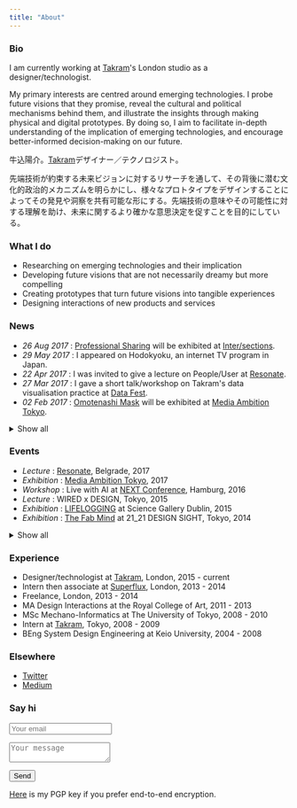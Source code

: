 ```yaml
---
title: "About"
---
```


### Bio
I am currently working at [Takram](https://www.takram.com)'s London studio as a designer/technologist.

My primary interests are centred around emerging technologies. I probe future visions that they promise, reveal the cultural and political mechanisms behind them, and illustrate the insights through making physical and digital prototypes. By doing so, I aim to facilitate in-depth understanding of the implication of emerging technologies, and encourage better-informed decision-making on our future.

<div class="ja">

牛込陽介。[Takram](https://www.takram.com)デザイナー／テクノロジスト。

先端技術が約束する未来ビジョンに対するリサーチを通して、その背後に潜む文化的政治的メカニズムを明らかにし、様々なプロトタイプをデザインすることによってその発見や洞察を共有可能な形にする。先端技術の意味やその可能性に対する理解を助け、未来に関するより確かな意思決定を促すことを目的にしている。

</div>

### What I do

* Researching on emerging technologies and their implication
* Developing future visions that are not necessarily dreamy but more compelling
* Creating prototypes that turn future visions into tangible experiences
* Designing interactions of new products and services

### News

* _26 Aug 2017_ : [Professional Sharing](https://www.yosukeushigo.me/projects/professional-sharing) will be exhibited at [Inter/sections](https://intersections.io/).
* _29 May 2017_ : I appeared on Hodokyoku, an internet TV program in Japan.
* _22 Apr 2017_ : I was invited to give a lecture on People/User at [Resonate](http://resonate.io/2017/).
* _27 Mar 2017_ : I gave a short talk/workshop on Takram's data visualisation practice at [Data Fest](https://www.datafest.global/).
* _02 Feb 2017_ : [Omotenashi Mask](https://www.yosukeushigo.me/projects/omotenashi-mask) will be exhibited at [Media Ambition Tokyo](http://mediaambitiontokyo.jp/).

<details>
<summary>Show all</summary>

* _16 Jan 2017_ : Together with Takram members, I was interviewed by Axis magazine about Takram's LDF exhibition in 2016.
* _03 Nov 2016_ : I was invited to give a lecture at London College of Communication.

</details>

### Events

* _Lecture_ : [Resonate](https://resonate.io), Belgrade, 2017
* _Exhibition_ : [Media Ambition Tokyo](http://mediaambitiontokyo.jp/), 2017
* _Workshop_ : Live with AI at [NEXT Conference](https://nextconf.eu/), Hamburg, 2016
* _Lecture_ : WIRED x DESIGN, Tokyo, 2015
* _Exhibition_ : [LIFELOGGING](https://dublin.sciencegallery.com/lifelogging) at Science Gallery Dublin, 2015
* _Exhibition_ : [The Fab Mind](http://www.2121designsight.jp/en/program/fab_mind/) at 21_21 DESIGN SIGHT, Tokyo, 2014

<details>
<summary>Show all</summary>

* _TV_ : Hodokyoku, Japan, 2017
* _Lecture_ : [Resonate](https://resonate.io), Belgrade, 2017
* _Lecture_ : [Data Fest](https://www.datafest.global/), Edinburgh, 2017
* _Exhibition_ : [Media Ambition Tokyo](http://mediaambitiontokyo.jp/), 2017
* _Lecture_ : London College of Communication, 2016
* _Exhibition_ : [New Style New Artist](http://www.ntticc.or.jp/en/exhibitions/2016/talk-new-styles-new-artists-oct-28-2016/) at ICC, Tokyo, 2016
* _Workshop_ : Live with AI at [NEXT Conference](https://nextconf.eu/), Hamburg, 2016
* _Exhibition_ : [Scenes Unseen](http://scenesunseen.takram.com/) at London Design Festival, 2016
* _Workshop_ : V&A Friday Late, London, 2016
* _Exhibition_ : [Unread Messages](http://unreadmessages.com/) at Aram Gallery, London, 2016
* _Workshop_ : Takram Academy at Space Art Technology, London, 2016
* _Talk_ : IAMAS graduation show, Gifu, 2016
* _Writing_ : [Speculative Everything Japanese Edition](http://amzn.asia/dKgTQyb), 2016
* _Exhibition_ : [8h Ahead](https://www.takram.com/projects/8h-ahead/) at London Design Festival, 2015
* _Workshop_ : Speculative Ohgiri for WIRED, Tokyo, 2015
* _Lecture_ : WIRED x DESIGN, Tokyo, 2015
* _Exhibition_ : [The Fab Mind](http://www.2121designsight.jp/en/program/fab_mind/) at 21_21 DESIGN SIGHT, Tokyo, 2014
* _Talk_ : The Design Batons at Japan Institute of Design Promotion, Tokyo, 2014
* _Exhibition_ : [Wearable Futures](http://www.wearablefutures.co/), London, 2013
* _Exhibition_ : Bunny Smash at [Museum of Contemporary Art Tokyo](http://www.mot-art-museum.jp/eng/2013/usagi_smash/), 2013

</details>

### Experience

* Designer/technologist at [Takram](https://www.takram.com), London, 2015 - current
* Intern then associate at [Superflux](http://superflux.in/), London, 2013 - 2014
* Freelance, London, 2013 - 2014
* MA Design Interactions at the Royal College of Art, 2011 - 2013
* MSc Mechano-Informatics at The University of Tokyo, 2008 - 2010
* Intern at [Takram](https://www.takram.com), Tokyo, 2008 - 2009
* BEng System Design Engineering at Keio University, 2004 - 2008

### Elsewhere

* [<span class="icon is-small"><i class="fa fa-twitter" aria-hidden="true"></i></span> Twitter](https://www.twitter.com/ushi_ "Twitter")
* [<span class="icon is-small"><i class="fa fa-medium" aria-hidden="true"></i></span> Medium](https://www.medium.com "Medium (in English)")


### Say hi

<p class="control">
<form method="POST" action="http://formspree.io/i@yosukeushigo.me">
  <p class="control">
  <input class="input" type="email" name="email" placeholder="Your email">
  </p>
  <p class="control">
  <textarea class="textarea" name="message" placeholder="Your message"></textarea>
  </p>
  <p class="control">
  <button type="submit" class="button is-primary">Send</button>
  </p>
</form>
</p>

[Here](Yosuke_Ushigome_pub.asc) is my PGP key if you prefer end-to-end encryption.
